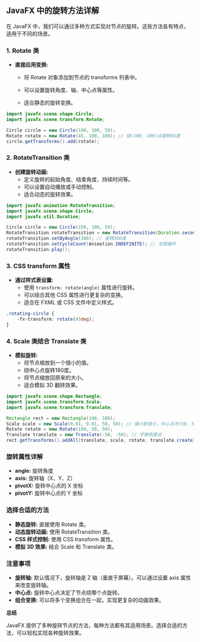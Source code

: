 ## JavaFX 中的旋转方法详解

在 JavaFX 中，我们可以通过多种方式实现对节点的旋转。这些方法各有特点，适用于不同的场景。

### 1. **Rotate 类**

- **直接应用变换:**
    
    - 将 Rotate 对象添加到节点的 transforms 列表中。
    - 可以设置旋转角度、轴、中心点等属性。
    
    - 适合静态的旋转变换。

```Java
import javafx.scene.shape.Circle;
import javafx.scene.transform.Rotate;

Circle circle = new Circle(100, 100, 50);
Rotate rotate = new Rotate(45, 100, 100); // 绕(100, 100)点旋转45度
circle.getTransforms().add(rotate);
```

### 2. **RotateTransition 类**

- **创建旋转动画:**
    - 定义旋转的起始角度、结束角度、持续时间等。
    - 可以设置自动播放或手动控制。
    - 适合动态的旋转效果。

```Java
import javafx.animation.RotateTransition;
import javafx.scene.shape.Circle;
import javafx.util.Duration;

Circle circle = new Circle(100, 100, 50);
RotateTransition rotateTransition = new RotateTransition(Duration.seconds(2), circle);
rotateTransition.setByAngle(360); // 旋转360度
rotateTransition.setCycleCount(Animation.INDEFINITE); // 无限循环
rotateTransition.play();
```

### 3. **CSS transform 属性**

- **通过样式表设置:**
    - 使用 `transform: rotate(angle)` 属性进行旋转。
    - 可以结合其他 CSS 属性进行更复杂的变换。
    - 适合在 FXML 或 CSS 文件中定义样式。

```CSS
.rotating-circle {
    -fx-transform: rotate(45deg);
}
```

### 4. **Scale 类结合 Translate 类**

- **模拟旋转:**
    - 将节点缩放到一个很小的值。
    - 绕中心点旋转180度。
    - 将节点缩放回原来的大小。
    - 适合模拟 3D 翻转效果。

```Java
import javafx.scene.shape.Rectangle;
import javafx.scene.transform.Scale;
import javafx.scene.transform.Translate;

Rectangle rect = new Rectangle(100, 100);
Scale scale = new Scale(0.01, 0.01, 50, 50); // 缩小到很小，中心点为(50, 50)
Rotate rotate = new Rotate(180, 50, 50);
Translate translate = new Translate(-50, -50); // 平移到原点
rect.getTransforms().addAll(translate, scale, rotate, translate.createInverse());
```

### 旋转属性详解

- **angle:** 旋转角度
- **axis:** 旋转轴（X、Y、Z）
- **pivotX:** 旋转中心点的 X 坐标
- **pivotY:** 旋转中心点的 Y 坐标

### 选择合适的方法

- **静态旋转:** 直接使用 Rotate 类。
- **动态旋转动画:** 使用 RotateTransition 类。
- **CSS 样式控制:** 使用 CSS transform 属性。
- **模拟 3D 效果:** 结合 Scale 和 Translate 类。

### 注意事项

- **旋转轴:** 默认情况下，旋转轴是 Z 轴（垂直于屏幕）。可以通过设置 axis 属性来改变旋转轴。
- **中心点:** 旋转中心点决定了节点绕哪个点旋转。
- **组合变换:** 可以将多个变换组合在一起，实现更复杂的动画效果。

**总结**

JavaFX 提供了多种旋转节点的方法，每种方法都有其适用场景。选择合适的方法，可以轻松实现各种旋转效果。
